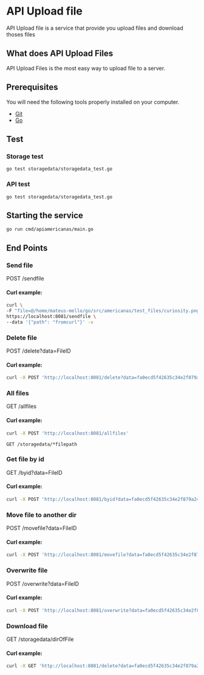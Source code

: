# API Upload file

API Upload file is a service that provide you upload files and download thoses files 

## What does API Upload Files

API Upload Files is the most easy way to upload file to a server.


## Prerequisites

You will need the following tools properly installed on your computer.

* [Git](http://git-scm.com/)
* [Go](http://golang.org/)

## Test

### Storage test

```shell
go test storagedata/storagedata_test.go
```
### API test

```shell
go test storagedata/storagedata_test.go
```

## Starting the service

```shell
go run cmd/apiamericanas/main.go
```

## End Points

### Send file
    
POST /sendfile
#### Curl example:
```bash
curl \
-F "file=@/home/mateus-mello/go/src/americanas/test_files/curiosity.png " \
https://localhost:8081/sendfile \
--data '{"path": "fromcurl"}' -v
```

### Delete file
    
POST /delete?data=FileID
#### Curl example:
```bash
curl -X POST 'http://localhost:8081/delete?data=fa0ecd5f42635c34e2f879a24039988e'
```

### All files
    
GET /allfiles
#### Curl example:
```bash
curl -X POST 'http://localhost:8081/allfiles'
```
    
    GET /storagedata/*filepath

### Get file by id
    
GET /byid?data=FileID
#### Curl example:
```bash
curl -X POST 'http://localhost:8081/byid?data=fa0ecd5f42635c34e2f879a24039988e'
```

### Move file to another dir
    
 POST /movefile?data=FileID
#### Curl example:
```bash
curl -X POST 'http://localhost:8081/movefile?data=fa0ecd5f42635c34e2f879a24039988e'
```

### Overwrite file
    
POST /overwrite?data=FileID
#### Curl example:
```bash
curl -X POST 'http://localhost:8081/overwrite?data=fa0ecd5f42635c34e2f879a24039988e'
```

### Download file
    
GET /storagedata/dirOfFile
#### Curl example:
```bash
curl -X GET 'http://localhost:8081/delete?data=fa0ecd5f42635c34e2f879a24039988e'
```

    